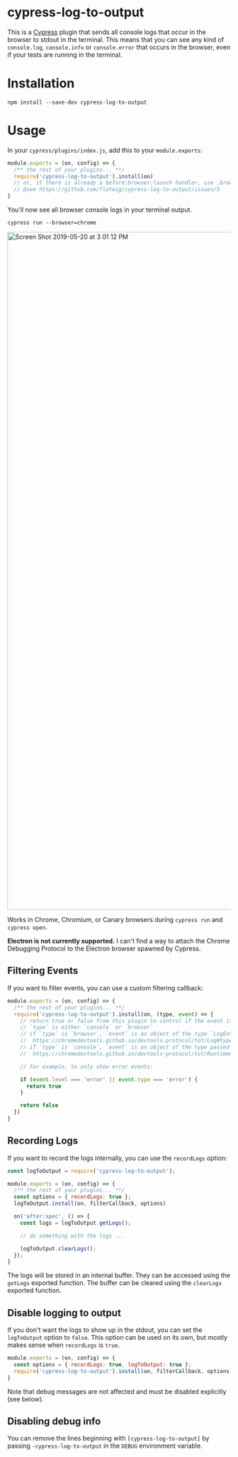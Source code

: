 cypress-log-to-output
===

This is a [Cypress](https://github.com/cypress-io/cypress) plugin that sends all console logs that occur in the browser to stdout in the terminal. This means that you can see any kind of `console.log`, `console.info` or `console.error` that occurs in the browser, even if your tests are running in the terminal.

# Installation

```
npm install --save-dev cypress-log-to-output
```

# Usage

In your `cypress/plugins/index.js`, add this to your `module.exports`:

```js
module.exports = (on, config) => {
  /** the rest of your plugins... **/
  require('cypress-log-to-output').install(on)
  // or, if there is already a before:browser:launch handler, use .browserLaunchHandler inside of it
  // @see https://github.com/flotwig/cypress-log-to-output/issues/5
}
```

You'll now see all browser console logs in your terminal output.

```shell
cypress run --browser=chrome
```

<img width="1526" alt="Screen Shot 2019-05-20 at 3 01 12 PM" src="https://user-images.githubusercontent.com/1271364/58007393-35928a00-7b10-11e9-9822-b4c40e63d33f.png">

Works in Chrome, Chromium, or Canary browsers during `cypress run` and `cypress open`.

**Electron is not currently supported.** I can't find a way to attach the Chrome Debugging Protocol to the Electron browser spawned by Cypress.

## Filtering Events

If you want to filter events, you can use a custom filtering callback:

```js
module.exports = (on, config) => {
  /** the rest of your plugins... **/
  require('cypress-log-to-output').install(on, (type, event) => {
    // return true or false from this plugin to control if the event is logged
    // `type` is either `console` or `browser`
    // if `type` is `browser`, `event` is an object of the type `LogEntry`:
    //  https://chromedevtools.github.io/devtools-protocol/tot/Log#type-LogEntry
    // if `type` is `console`, `event` is an object of the type passed to `Runtime.consoleAPICalled`:
    //  https://chromedevtools.github.io/devtools-protocol/tot/Runtime#event-consoleAPICalled

    // for example, to only show error events:

    if (event.level === 'error' || event.type === 'error') {
      return true
    }

    return false
  })
}
```

## Recording Logs

If you want to record the logs internally, you can use the `recordLogs` option:

```js
const logToOutput = require('cypress-log-to-output');

module.exports = (on, config) => {
  /** the rest of your plugins... **/
  const options = { recordLogs: true };
  logToOutput.install(on, filterCallback, options)

  on('after:spec', () => {
    const logs = logToOutput.getLogs();

    // do something with the logs ...

    logToOutput.clearLogs();
  });  
}
```

The logs will be stored in an internal buffer. They can be accessed using the `getLogs` exported function. 
The buffer can be cleared using the `clearLogs` exported function.

## Disable logging to output

If you don't want the logs to show up in the stdout, you can set
the `logToOutput` option to `false`. This option can be used on its own, but mostly
makes sense when `recordLogs` is `true`.

```js
module.exports = (on, config) => {
  const options = { recordLogs: true, logToOutput: true };
  require('cypress-log-to-output').install(on, filterCallback, options)
}
```

Note that debug messages are not affected and must be disabled explicitly (see below).

## Disabling debug info

You can remove the lines beginning with `[cypress-log-to-output]` by passing `-cypress-log-to-output` in the `DEBUG` environment variable.
